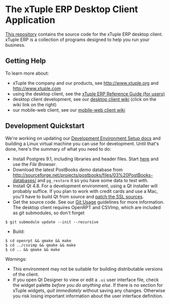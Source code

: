# The xTuple ERP Desktop Client Application

[This repository](http://github.com/xtuple/qt-client) contains the source code
for the xTuple ERP desktop client. xTuple ERP is a collection of programs
designed to help you run your business.

## Getting Help

To learn more about:

* xTuple the company and our products, see http://www.xtuple.org and http://www.xtuple.com
* using the desktop client, see the [xTuple ERP Reference Guide (for users)](http://www.xtuple.org/sites/default/files/refguide/current/index.html)
* desktop client development, see our [desktop client wiki](http://github.com/xtuple/qt-client/wiki) (click on the wiki link on the right)
* our mobile-web client, see our [mobile-web client wiki](http://github.com/xtuple/xtuple/wiki)

## Development Quickstart

We're working on updating our [Development Environment Setup docs](http://www.xtuple.org/sites/default/files/dev/370/devGuide370/ch01.html) and building a Linux virtual machine you can use for development. Until that's done, here's the summary of what you need to do:

* Install Postgres 9.1, including libraries and header files. Start [here](http://www.postgresql.org/download/) and use the *File Browser*.
* Download the latest PostBooks _demo_ database from http://sourceforge.net/projects/postbooks/files/03%20PostBooks-databases/ and `pg_restore` it so you have some data to test with.
* Install Qt 4.8. For a development environment, using a Qt installer will probably suffice. If you plan to work with credit cards and use a Mac, you'll have to build Qt from source and [patch the SSL sources](https://bugreports.qt-project.org/browse/QTBUG-15344).
* Get the source code. See our [Git Usage](https://github.com/xtuple/xtuple/wiki/Basic-Git-Usage) guidelines for more information. The desktop client requires OpenRPT and CSVImp, which are included as git submodules, so don't forget
```
$ git submodule update --init --recursive
```
* Build:
```
$ cd openrpt && qmake && make
$ cd ../csvimp && qmake && make
$ cd .. && qmake && make
```

*Warnings*:

* This environment may not be suitable for building distributable versions of the client.
* If you open Qt Designer to view or edit a `.ui` user interface file, check the widget palette _before you do anything else_. If there is no section for xTuple widgets, *quit immediately* without saving any changes. Otherwise you risk losing important information about the user interface definition.
